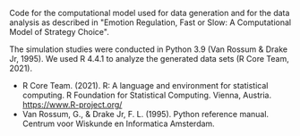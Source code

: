 Code for the computational model used for data generation and for the data analysis as described in "Emotion Regulation, Fast or Slow: A Computational Model of Strategy Choice".

The simulation studies were conducted in Python 3.9 (Van Rossum & Drake Jr, 1995). We used R 4.4.1 to analyze the generated data sets (R Core Team, 2021).

- R Core Team. (2021). R: A language and environment for statistical computing. R Foundation for Statistical Computing. Vienna, Austria. https://www.R-project.org/
- Van Rossum, G., & Drake Jr, F. L. (1995). Python reference manual. Centrum voor Wiskunde en Informatica Amsterdam.
